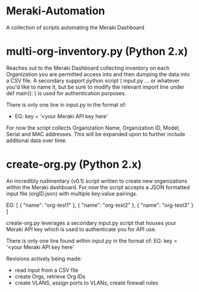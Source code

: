 # Meraki-Automation
A collection of scripts automating the Meraki Dashboard

# multi-org-inventory.py (Python 2.x)
Reaches out to the Meraki Dashboard collecting inventory on each Organization you are permitted access into and then dumping the data into a CSV file. A secondary support python script ( input.py ... or whatever you'd like to name it, but be sure to modify the relevant import line under def main(): ) is used for authentication purposes. 

There is only one line in input.py in the format of:
- EG: key = '<your Meraki API key here'

For now the script collects Organization Name, Organization ID, Model, Serial and MAC addresses. This will be expanded upon to further include additonal data over time.

# create-org.py (Python 2.x)
An incredibly rudimentary (v0.1) script written to create new organizations within the Meraki dashboard. For now the script accepts a JSON formatted input file (orgID.json) with multiple key:value pairings.

EG:
[
        {
                "name": "org-test1"
        },
        {
                "name": "org-test2"
        },
        {
                "name": "org-test3"
        }
]

create-org.py leverages a secondary input.py script that houses your Meraki API key which is used to authenticate you for API use.

There is only one line found within input.py in the format of:
EG: key = '<your Meraki API key here'

Revisions actively being made:
- read input from a CSV file
- create Orgs, retrieve Org IDs
- create VLANS, assign ports to VLANs, create firewall rules

